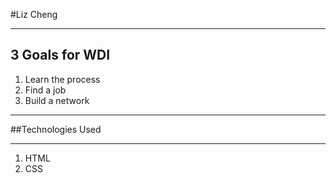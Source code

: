 #Liz Cheng
***

## 3 Goals for WDI
1. Learn the process
2. Find a job
3. Build a network

***

##Technologies Used
***
1. HTML
2. CSS

